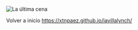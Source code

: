 ![La última cena](The_Last_Supper_-_Leonardo_Da_Vinci_-_High_Resolution_32x16.jpg)

Volver a inicio https://xtnpaez.github.io/iavillalynch/